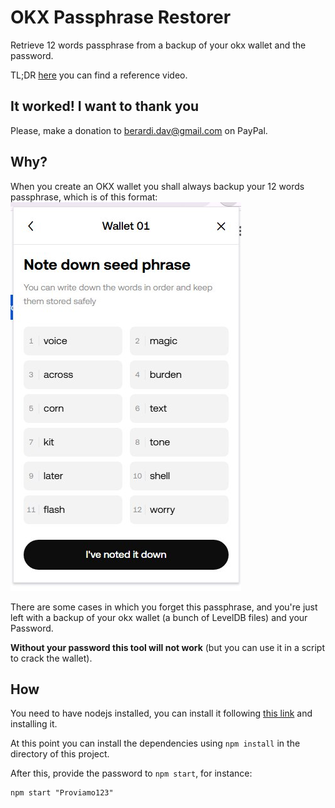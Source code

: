 # OKX Passphrase Restorer

Retrieve 12 words passphrase from a backup of your okx wallet and the
password.

TL;DR [here]() you can find a reference video.

## It worked! I want to thank you
Please, make a donation to berardi.dav@gmail.com on PayPal.

## Why?

When you create an OKX wallet you shall always backup your 12 words
passphrase, which is of this format:
![12 word passphrase](img/passphrase.jpg)

There are some cases in which you forget this passphrase, and you're
just left with a backup of your okx wallet (a bunch of LevelDB files)
and your Password.

**Without your password this tool will not work** (but you can use it
in a script to crack the wallet).

## How

You need to have nodejs installed, you can install it following
[this link](https://nodejs.org/en/download) and installing it.

At this point you can install the dependencies using `npm install` in
the directory of this project.

After this, provide the password to `npm start`, for instance:
```
npm start "Proviamo123"
```
